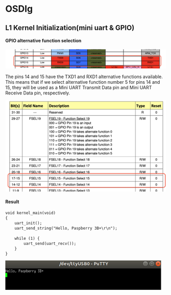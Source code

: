# OSDIg

## L1 Kernel Initialization(mini uart & GPIO)

#### GPIO alternative function selection 

![Raspberry Pi GPIO (14 & 15) alternative functions](https://github.com/tingggggg/OSDIg/blob/main/images/l1/alt.png)

The pins 14 and 15 have the TXD1 and RXD1 alternative functions available. This means that if we select alternative function number 5 for pins 14 and 15, they will be used as a Mini UART Transmit Data pin and Mini UART Receive Data pin, respectively. 

![Raspberry Pi GPIO function selector](https://github.com/tingggggg/OSDIg/blob/main/images/l1/gpfsel1.png)

#### Result
```
void kernel_main(void)
{
    uart_init();
    uart_send_string("Hello, Paspberry 3B+\r\n");

    while (1) {
        uart_send(uart_recv());
    }
}
```
![Raspberry Pi GPIO function selector](https://github.com/tingggggg/OSDIg/blob/main/images/l1/l1_result.png)


